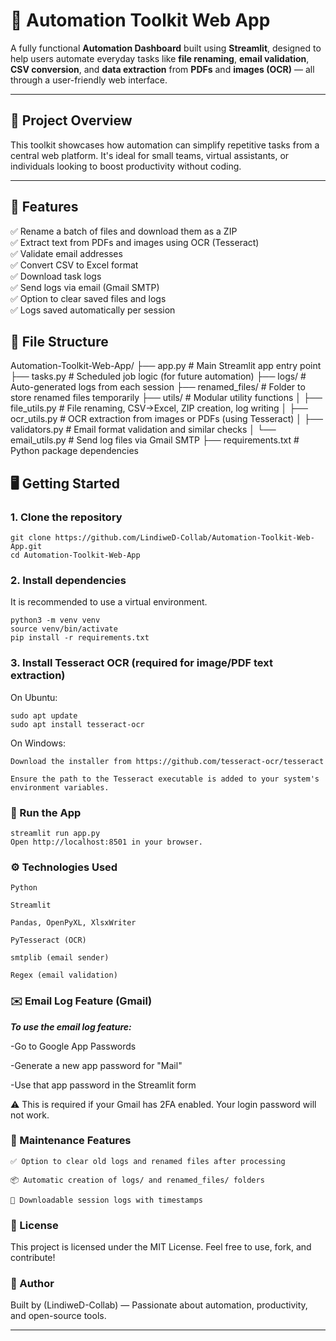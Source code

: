 # 🚀 Automation Toolkit Web App

A fully functional **Automation Dashboard** built using **Streamlit**, designed to help users automate everyday tasks like **file renaming**, **email validation**, **CSV conversion**, and **data extraction** from **PDFs** and **images (OCR)** — all through a user-friendly web interface.

---

## 🔧 Project Overview

This toolkit showcases how automation can simplify repetitive tasks from a central web platform. It's ideal for small teams, virtual assistants, or individuals looking to boost productivity without coding.

---

## 🧰 Features

✅ Rename a batch of files and download them as a ZIP  
✅ Extract text from PDFs and images using OCR (Tesseract)  
✅ Validate email addresses  
✅ Convert CSV to Excel format  
✅ Download task logs  
✅ Send logs via email (Gmail SMTP)  
✅ Option to clear saved files and logs  
✅ Logs saved automatically per session    
  


## 📁 File Structure

Automation-Toolkit-Web-App/
├── app.py               # Main Streamlit app entry point
├── tasks.py             # Scheduled job logic (for future automation)
├── logs/                # Auto-generated logs from each session
├── renamed_files/       # Folder to store renamed files temporarily
├── utils/               # Modular utility functions
│   ├── file_utils.py    # File renaming, CSV→Excel, ZIP creation, log writing
│   ├── ocr_utils.py     # OCR extraction from images or PDFs (using Tesseract)
│   ├── validators.py    # Email format validation and similar checks
│   └── email_utils.py   # Send log files via Gmail SMTP
├── requirements.txt     # Python package dependencies


## 🖥️ Getting Started

### 1. Clone the repository

```
git clone https://github.com/LindiweD-Collab/Automation-Toolkit-Web-App.git
cd Automation-Toolkit-Web-App
```
### 2. Install dependencies
It is recommended to use a virtual environment.
```
python3 -m venv venv
source venv/bin/activate
pip install -r requirements.txt
```
### 3. Install Tesseract OCR (required for image/PDF text extraction)
On Ubuntu:
```
sudo apt update
sudo apt install tesseract-ocr
```

On Windows:
```
Download the installer from https://github.com/tesseract-ocr/tesseract

Ensure the path to the Tesseract executable is added to your system's environment variables.
```

### 🚀 Run the App
```
streamlit run app.py
Open http://localhost:8501 in your browser.
```

### ⚙️ Technologies Used
```
Python 

Streamlit 

Pandas, OpenPyXL, XlsxWriter 

PyTesseract (OCR) 

smtplib (email sender) 

Regex (email validation)
```

### ✉️ Email Log Feature (Gmail)
***To use the email log feature:***

-Go to Google App Passwords

-Generate a new app password for "Mail"

-Use that app password in the Streamlit form

⚠️ This is required if your Gmail has 2FA enabled. Your login password will not work.



### 🧼 Maintenance Features
```
✅ Option to clear old logs and renamed files after processing

📦 Automatic creation of logs/ and renamed_files/ folders

📄 Downloadable session logs with timestamps
```

### 📄 License
This project is licensed under the MIT License.
Feel free to use, fork, and contribute!


### 🧠 Author
Built by (LindiweD-Collab) — Passionate about automation, productivity, and open-source tools.


---

